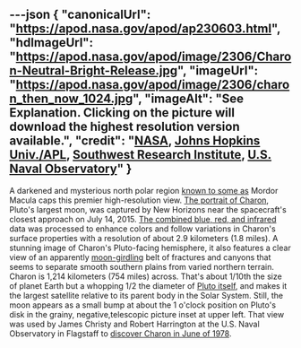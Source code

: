 ---json
{
  "canonicalUrl": "https://apod.nasa.gov/apod/ap230603.html",
  "hdImageUrl": "https://apod.nasa.gov/apod/image/2306/Charon-Neutral-Bright-Release.jpg",
  "imageUrl": "https://apod.nasa.gov/apod/image/2306/charon_then_now_1024.jpg",
  "imageAlt": "See Explanation. Clicking on the picture will download the highest resolution version available.",
  "credit": "[NASA](http://www.nasa.gov/), [Johns Hopkins Univ./APL](http://www.jhuapl.edu/), [Southwest Research Institute](http://www.swri.edu/), [U.S. Naval Observatory](https://en.wikipedia.org/wiki/United_States_Naval_Observatory_Flagstaff_Station#/media/File:NOFS-pan2.jpg)"
}
---

A darkened and mysterious north polar region [known to some as](https://www.skyandtelescope.com/astronomy-news/pluto-moon-charon-formal-names/) Mordor Macula caps this premier high-resolution view. [The portrait of Charon](http://www.nasa.gov/feature/pluto-s-big-moon-charon-reveals-a-colorful-and-violent-history), Pluto's largest moon, was captured by New Horizons near the spacecraft's closest approach on July 14, 2015. [The combined blue, red, and infrared](http://pluto.jhuapl.edu/Galleries/Featured-Images/image.php?page=1&gallery_id=2&image_id=323) data was processed to enhance colors and follow variations in Charon's surface properties with a resolution of about 2.9 kilometers (1.8 miles). A stunning image of Charon's Pluto-facing hemisphere, it also features a clear view of an apparently [moon-girdling](http://pluto.jhuapl.edu/) belt of fractures and canyons that seems to separate smooth southern plains from varied northern terrain. Charon is 1,214 kilometers (754 miles) across. That's about 1/10th the size of planet Earth but a whopping 1/2 the diameter of [Pluto itself](http://www.nasa.gov/feature/how-big-is-pluto-new-horizons-settles-decades-long-debate), and makes it the largest satellite relative to its parent body in the Solar System. Still, the moon appears as a small bump at about the 1 o'clock position on Pluto's disk in the grainy, negative,telescopic picture inset at upper left. That view was used by James Christy and Robert Harrington at the U.S. Naval Observatory in Flagstaff to [discover Charon in June of 1978](https://www.nasa.gov/feature/charon-at-40-four-decades-of-discovery-on-pluto-s-largest-moon).
